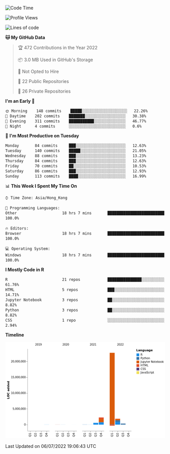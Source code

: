

<!--**wt12318/wt12318** is a ✨ _special_ ✨ repository because its `README.md` (this file) appears on your GitHub profile.-->

<!--START_SECTION:waka-->
![Code Time](http://img.shields.io/badge/Code%20Time-418%20hrs%2032%20mins-blue)

![Profile Views](http://img.shields.io/badge/Profile%20Views-10-blue)

![Lines of code](https://img.shields.io/badge/From%20Hello%20World%20I%27ve%20Written-27%20Million%20lines%20of%20code-blue)

**🐱 My GitHub Data** 

> 🏆 472 Contributions in the Year 2022
 > 
> 📦 3.0 MB Used in GitHub's Storage 
 > 
> 🚫 Not Opted to Hire
 > 
> 📜 22 Public Repositories 
 > 
> 🔑 26 Private Repositories  
 > 
**I'm an Early 🐤** 

```text
🌞 Morning    148 commits    █████░░░░░░░░░░░░░░░░░░░░   22.26% 
🌆 Daytime    202 commits    ███████░░░░░░░░░░░░░░░░░░   30.38% 
🌃 Evening    311 commits    ███████████░░░░░░░░░░░░░░   46.77% 
🌙 Night      4 commits      ░░░░░░░░░░░░░░░░░░░░░░░░░   0.6%

```
📅 **I'm Most Productive on Tuesday** 

```text
Monday       84 commits     ███░░░░░░░░░░░░░░░░░░░░░░   12.63% 
Tuesday      140 commits    █████░░░░░░░░░░░░░░░░░░░░   21.05% 
Wednesday    88 commits     ███░░░░░░░░░░░░░░░░░░░░░░   13.23% 
Thursday     84 commits     ███░░░░░░░░░░░░░░░░░░░░░░   12.63% 
Friday       70 commits     ██░░░░░░░░░░░░░░░░░░░░░░░   10.53% 
Saturday     86 commits     ███░░░░░░░░░░░░░░░░░░░░░░   12.93% 
Sunday       113 commits    ████░░░░░░░░░░░░░░░░░░░░░   16.99%

```


📊 **This Week I Spent My Time On** 

```text
⌚︎ Time Zone: Asia/Hong_Kong

💬 Programming Languages: 
Other                    18 hrs 7 mins       █████████████████████████   100.0%

🔥 Editors: 
Browser                  18 hrs 7 mins       █████████████████████████   100.0%

💻 Operating System: 
Windows                  18 hrs 7 mins       █████████████████████████   100.0%

```

**I Mostly Code in R** 

```text
R                        21 repos            ███████████████░░░░░░░░░░   61.76% 
HTML                     5 repos             ███░░░░░░░░░░░░░░░░░░░░░░   14.71% 
Jupyter Notebook         3 repos             ██░░░░░░░░░░░░░░░░░░░░░░░   8.82% 
Python                   3 repos             ██░░░░░░░░░░░░░░░░░░░░░░░   8.82% 
CSS                      1 repo              ░░░░░░░░░░░░░░░░░░░░░░░░░   2.94%

```


**Timeline**

![Chart not found](https://raw.githubusercontent.com/wt12318/wt12318/main/charts/bar_graph.png) 


 Last Updated on 06/07/2022 19:06:43 UTC
<!--END_SECTION:waka-->


